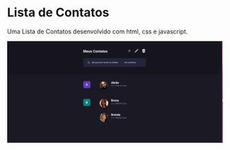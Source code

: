 # Lista de Contatos

Uma Lista de Contatos desenvolvido com html, css e javascript.

![Captura de tela](./2023-05-04_09-40.png)
